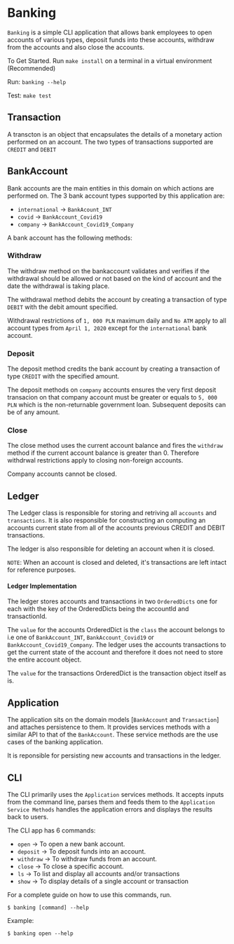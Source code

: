 # Banking

`Banking` is a simple CLI application that allows bank employees to open accounts
of various types, deposit funds into these accounts, withdraw from the accounts
and also close the accounts.

To Get Started. Run `make install` on a terminal in a virtual environment (Recommended)

Run: `banking --help`

Test: `make test`

## Transaction

A transcton is an object that encapsulates the details of a monetary action performed
on an account. The two types of transactions supported are `CREDIT` and `DEBIT`

## BankAccount

Bank accounts are the main entities in this domain on which actions are performed on.
The 3 bank account types supported by this application are:
* `international` -> `BankAcount_INT`
* `covid` -> `BankAccount_Covid19`
* `company` -> `BankAccount_Covid19_Company`

A bank account has the following methods:

### Withdraw
The withdraw method on the bankaccount validates and verifies if the withdrawal
should be allowed or not based on the kind of account and the date the withdrawal
is taking place.

The withdrawal method debits the account by creating a transaction of type `DEBIT` with
the debit amount specified.

Withdrawal restrictions of `1, 000 PLN` maximum daily and `No ATM` apply to all account types from `April 1, 2020` except for the `international` bank account.

### Deposit
The deposit method credits the bank account by creating a transaction of type `CREDIT` with the specified amount. 

The deposit methods on `company` accounts ensures the very first deposit transacion on that company account
must be greater or equals to `5, 000 PLN` which is the non-returnable government loan. Subsequent deposits
can be of any amount.

### Close
The close method uses the current account balance and fires the `withdraw` method if the current account balance is greater than 0. Therefore withdrwal restrictions apply to closing non-foreign accounts.

Company accounts cannot be closed.

## Ledger
The Ledger class is responsible for storing and retriving all `accounts` and `transactions`. It is also responsible for constructing an computing an accounts current state from all of the accounts previous CREDIT and DEBIT transactions.

The ledger is also responsible for deleting an account when it is closed.

`NOTE`: When an account is closed and deleted, it's transactions are left intact for reference purposes.

#### Ledger Implementation
The ledger stores accounts and transactions in two `OrderedDicts` one for each with the key of the OrderedDicts being the accountId and transactionId.

The `value` for the accounts OrderedDict is the `class` the account belongs to i.e one of `BankAccount_INT`, `BankAccount_Covid19` or `BankAccount_Covid19_Company`. The ledger uses the accounts transactions to get the current state of the account and therefore it does not need to store the entire account object.

The `value` for the transactions OrderedDict is the transaction object itself as is.

## Application

The application sits on the domain models [`BankAccount` and `Transaction`] and attaches persistence to them. It provides services methods with a similar API to that of the `BankAccount`. These service methods are the use cases of the banking application.

It is reponsible for persisting new accounts and transactions in the ledger.


## CLI
The CLI primarily uses the `Application` services methods. It accepts inputs from the command line, parses them and feeds them to the `Application Service Methods` handles the application errors and displays the results back to users.

The CLI app has 6 commands:

* `open` -> To open a new bank account.
* `deposit` -> To deposit funds into an account.
* `withdraw` -> To withdraw funds from an account.
* `close` -> To close a specific account.
* `ls` -> To list and display all accounts and/or transactions
* `show` -> To display details of a single account or transaction

For a complete guide on how to use this commands, run.

`$ banking [command] --help`

Example:

`$ banking open --help`
   